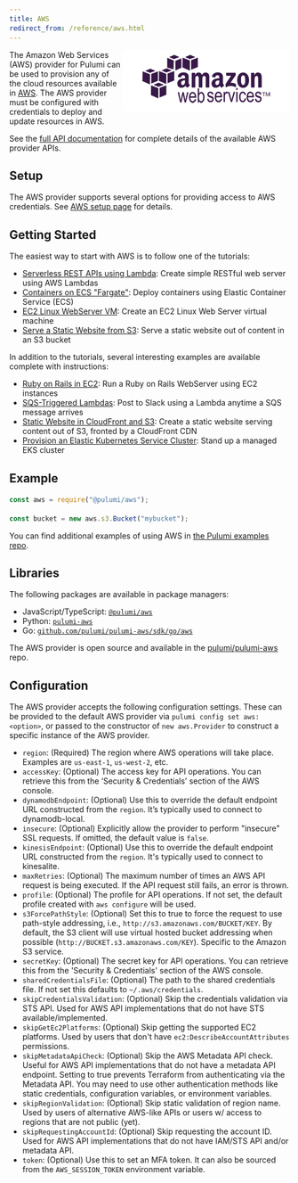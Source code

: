 ```yaml
---
title: AWS
redirect_from: /reference/aws.html
---
```


<img src="/images/quickstart/aws-purple.png" align="right">

The Amazon Web Services (AWS) provider for Pulumi can be used to provision any of the cloud resources available in [AWS](https://aws.amazon.com/).  The AWS provider must be configured with credentials to deploy and update resources in AWS. 

See the [full API documentation](/reference/pkg/nodejs/@pulumi/aws/index.html) for complete details of the available AWS provider APIs.

## Setup

The AWS provider supports several options for providing access to AWS credentials.  See [AWS setup page](./setup.html) for details.

## Getting Started

The easiest way to start with AWS is to follow one of the tutorials:

* [Serverless REST APIs using Lambda](./tutorial-rest-api.html): Create simple RESTful web server using AWS Lambdas
* [Containers on ECS "Fargate"](./tutorial-containers-ecs-fargate.html): Deploy containers using Elastic Container Service (ECS)
* [EC2 Linux WebServer VM](./tutorial-ec2-webserver.html): Create an EC2 Linux Web Server virtual machine
* [Serve a Static Website from S3](./tutorial-s3-website.html): Serve a static website out of content in an S3 bucket

In addition to the tutorials, several interesting examples are available complete with instructions:

* [Ruby on Rails in EC2](https://github.com/pulumi/examples/tree/master/aws-ts-ruby-on-rails): Run a Ruby on Rails
    WebServer using EC2 instances
* [SQS-Triggered Lambdas](https://github.com/pulumi/examples/tree/master/aws-js-sqs-slack): Post to Slack using a Lambda
    anytime a SQS message arrives
* [Static Website in CloudFront and S3](https://github.com/pulumi/examples/tree/master/aws-ts-static-website): Create a
    static website serving content out of S3, fronted by a CloudFront CDN
* [Provision an Elastic Kubernetes Service Cluster](https://github.com/pulumi/examples/tree/master/aws-ts-eks): Stand up
    a managed EKS cluster

## Example

```javascript
const aws = require("@pulumi/aws");

const bucket = new aws.s3.Bucket("mybucket");
```

You can find additional examples of using AWS in [the Pulumi examples repo](https://github.com/pulumi/examples).

## Libraries

The following packages are available in package managers:

* JavaScript/TypeScript: [`@pulumi/aws`](https://www.npmjs.com/package/@pulumi/aws)
* Python: [`pulumi-aws`](https://pypi.org/project/pulumi-aws/)
* Go: [`github.com/pulumi/pulumi-aws/sdk/go/aws`](https://github.com/pulumi/pulumi-aws)

The AWS provider is open source and available in the [pulumi/pulumi-aws](https://github.com/pulumi/pulumi-aws) repo. 

## Configuration

The AWS provider accepts the following configuration settings.  These can be provided to the default AWS provider via `pulumi config set aws:<option>`, or passed to the constructor of `new aws.Provider` to construct a specific instance of the AWS provider.

* `region`: (Required) The region where AWS operations will take place. Examples are `us-east-1`, `us-west-2`, etc.
* `accessKey`: (Optional) The access key for API operations. You can retrieve this from the ‘Security & Credentials’ section of the AWS console.
* `dynamodbEndpoint`: (Optional) Use this to override the default endpoint URL constructed from the `region`. It’s typically used to connect to dynamodb-local.
* `insecure`: (Optional) Explicitly allow the provider to perform "insecure" SSL requests. If omitted, the default value is `false`.
* `kinesisEndpoint`: (Optional) Use this to override the default endpoint URL constructed from the `region`. It's typically used to connect to kinesalite.
* `maxRetries`: (Optional) The maximum number of times an AWS API request is being executed. If the API request still fails, an error is thrown.
* `profile`: (Optional) The profile for API operations. If not set, the default profile created with `aws configure` will be used.
* `s3ForcePathStyle`: (Optional) Set this to true to force the request to use path-style addressing, i.e., `http://s3.amazonaws.com/BUCKET/KEY`. By default, the S3 client will use virtual hosted bucket addressing when possible (`http://BUCKET.s3.amazonaws.com/KEY`). Specific to the Amazon S3 service.
* `secretKey`: (Optional) The secret key for API operations. You can retrieve this from the 'Security & Credentials' section of the AWS console.
* `sharedCredentialsFile`: (Optional) The path to the shared credentials file. If not set this defaults to `~/.aws/credentials`.
* `skipCredentialsValidation`: (Optional) Skip the credentials validation via STS API. Used for AWS API implementations that do not have STS available/implemented.
* `skipGetEc2Platforms`: (Optional) Skip getting the supported EC2 platforms. Used by users that don't have `ec2:DescribeAccountAttributes` permissions.
* `skipMetadataApiCheck`: (Optional) Skip the AWS Metadata API check. Useful for AWS API implementations that do not have a metadata API endpoint. Setting to true prevents Terraform from authenticating via the Metadata API. You may need to use other authentication methods like static credentials, configuration variables, or environment variables.
* `skipRegionValidation`: (Optional) Skip static validation of region name. Used by users of alternative AWS-like APIs or users w/ access to regions that are not public (yet).
* `skipRequestingAccountId`: (Optional) Skip requesting the account ID. Used for AWS API implementations that do not have IAM/STS API and/or metadata API.
* `token`: (Optional) Use this to set an MFA token. It can also be sourced from the `AWS_SESSION_TOKEN` environment variable.
